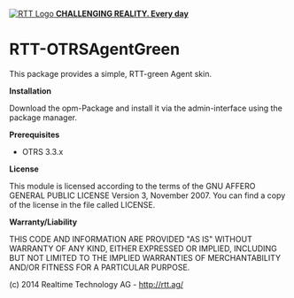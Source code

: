 [![RTT Logo](http://www.rtt.ag/static/system/modules/com.realtimetechnology.corporatewebsite/1.5.7/resources/img/logo_rtt.png) **CHALLENGING REALITY. Every day**](http://rtt.ag/)

RTT-OTRSAgentGreen
=======================

This package provides a simple, RTT-green Agent skin.

**Installation**

Download the opm-Package and install it via the admin-interface using the package manager.

**Prerequisites**

- OTRS 3.3.x

**License**

This module is licensed according to the terms of the GNU AFFERO GENERAL PUBLIC LICENSE Version 3, November 2007. You can find a copy of the license in the file called LICENSE.

**Warranty/Liability**

THIS CODE AND INFORMATION ARE PROVIDED "AS IS" WITHOUT WARRANTY OF ANY KIND, EITHER EXPRESSED OR IMPLIED, INCLUDING BUT NOT LIMITED TO THE IMPLIED WARRANTIES OF MERCHANTABILITY AND/OR FITNESS FOR A PARTICULAR PURPOSE.


(c) 2014 Realtime Technology AG - http://rtt.ag/

